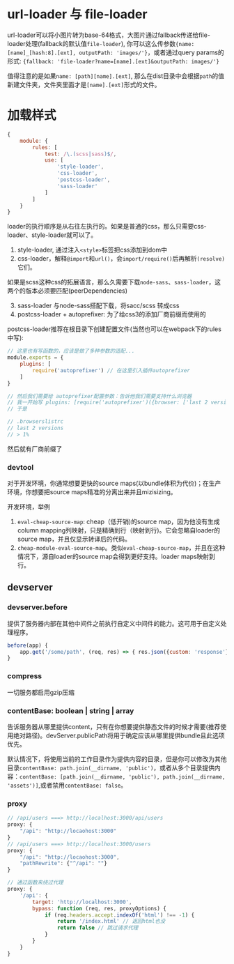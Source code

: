 # url-loader 与 file-loader

url-loader可以将小图片转为base-64格式，大图片通过fallback传递给file-loader处理(fallback的默认值`file-loader`), 你可以这么传参数`{name: [name]_[hash:8].[ext], outputPath: 'images/'}`，或者通过query params的形式: `{fallback: 'file-loader?name=[name].[ext]&outputPath: images/'}`

值得注意的是如果`name: [path][name].[ext]`, 那么在dist目录中会根据`path`的值新建文件夹，文件夹里面才是`[name].[ext]`形式的文件。


# 加载样式

```js
{
    module: {
        rules: [
            test: /\.(scss|sass)$/,
            use: [
                'style-loader',
                'css-loader',
                'postcss-loader',
                'sass-loader'
            ]
        ]
    }
}
```
loader的执行顺序是从右往左执行的。如果是普通的css，那么只需要css-loader、style-loader就可以了。

1. style-loader, 通过注入`<style>`标签把css添加到dom中
2. css-loader，解释`@import`和`url()`，会`import/require()`后再解析`(resolve)`它们。

如果是scss这种css的拓展语言，那么久需要下载`node-sass`、`sass-loader`，这两个的版本必须要匹配(peerDependencies)

3. sass-loader 与node-sass搭配下载，将sacc/scss 转成css
4. postcss-loader + autoprefixer: 为了给css3的添加厂商前缀而使用的

postcss-loader推荐在根目录下创建配置文件(当然也可以在webpack下的rules中写):

```js
// 这里也有写函数的，应该是做了多种参数的适配...
module.exports = {
    plugins: [
        require('autoprefixer') // 在这里引入插件autoprefixer
    ]
}

// 然后我们需要给 autoprefixer配置参数：告诉他我们需要支持什么浏览器
// 我一开始写 plugins: [require('autoprefixer')({browser: ['last 2 versions', '> 1%']})], 然而提示告诉我要写个.browserslistrc配置文件
// 于是

// .browserslistrc
// last 2 versions
// > 1%
```

然后就有厂商前缀了


### devtool

对于开发环境，你通常想要更快的source maps(以bundle体积为代价)；在生产环境，你想要把source maps精准的分离出来并且mizisizing。


开发环境，举例
1. `eval-cheap-source-map`: cheap（低开销)的source map，因为他没有生成column mapping列映射，只是精确到行（映射到行)。它会忽略自loader的source map，并且仅显示转译后的代码。
2. `cheap-module-eval-source-map`。类似`eval-cheap-source-map`，并且在这种情况下，源自loader的source map会得到更好支持。loader maps映射到行。


## devserver

### devserver.before
提供了服务器内部在其他中间件之前执行自定义中间件的能力。这可用于自定义处理程序。

```js
before(app) {
    app.get('/some/path', (req, res) => { res.json({custom: 'response'}) })
}
```

### compress
一切服务都启用gzip压缩

### contentBase: boolean | string | array

告诉服务器从哪里提供content，只有在你想要提供静态文件的时候才需要(推荐使用绝对路径)。devServer.publicPath将用于确定应该从哪里提供bundle且此选项优先。

默认情况下，将使用当前的工作目录作为提供内容的目录，但是你可以修改为其他目录`contentBase: path.join(__dirname, 'public')`，或者从多个目录提供内容：`contentBase: [path.join(__dirname, 'public'), path.join(__dirname, 'assets')]`,或者禁用`contentBase: false`。



### proxy
```js
// /api/users ===> http://localhost:3000/api/users
proxy: {
    "/api": "http://locaohost:3000"
}
// /api/users ===> http://localhost:3000/users
proxy: {
    "/api": "http://locaohost:3000",
    "pathRewrite": {"^/api": ""}
}

// 通过函数来绕过代理
proxy: {
    '/api': {
        target: 'http://localhost:3000',
        bypass: function (req, res, proxyOptions) {
            if (req.headers.accept.indexOf('html') !== -1) {
                return '/index.html' // 返回html也没
                return false // 跳过请求代理
            }
        }
    }
}
```


























